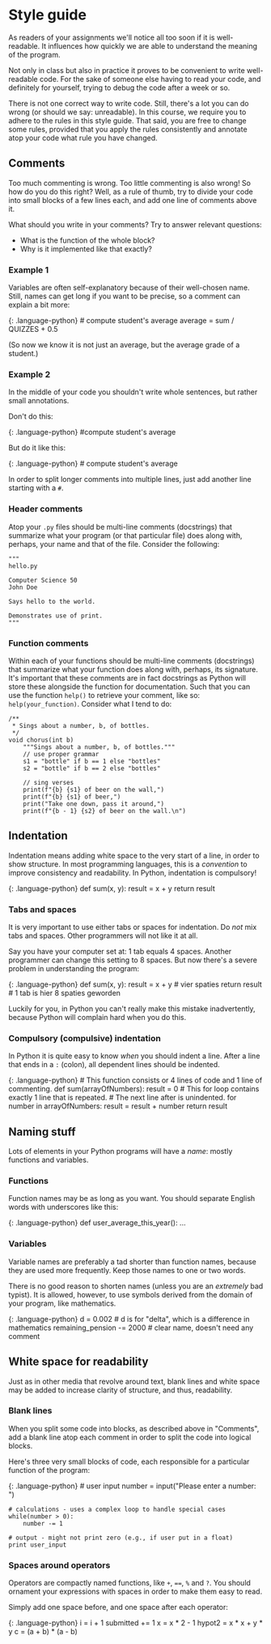 # Style guide

As readers of your assignments we'll notice all too soon if it is
well-readable. It influences how quickly we are able to understand the meaning
of the program.

Not only in class but also in practice it proves to be convenient to write
well-readable code. For the sake of someone else having to read your code, and
definitely for yourself, trying to debug the code after a week or so.

There is not one correct way to write code. Still, there's a lot you can do
wrong (or should we say: unreadable). In this course, we require you to adhere
to the rules in this style guide. That said, you are free to change some rules,
provided that you apply the rules consistently and annotate atop your code what
rule you have changed.

## Comments

Too much commenting is wrong. Too little commenting is also wrong! So how do
you do this right? Well, as a rule of thumb, try to divide your code into small
blocks of a few lines each, and add one line of comments above it.

What should you write in your comments? Try to answer relevant questions:

* What is the function of the whole block?
* Why is it implemented like that exactly?

### Example 1

Variables are often self-explanatory because of their well-chosen name. Still,
names can get long if you want to be precise, so a comment can explain a bit
more:

{: .language-python}
    # compute student's average
    average = sum / QUIZZES + 0.5

(So now we know it is not just an average, but the average grade of a student.)

### Example 2

In the middle of your code you shouldn't write whole sentences, but rather
small annotations.

Don't do this:

{: .language-python}
    #compute student's average

But do it like this:

{: .language-python}
    # compute student's average

In order to split longer comments into multiple lines, just add another line
starting with a `#`.

### Header comments

Atop your `.py` files should be multi-line comments (docstrings) that summarize
what your program (or that particular file) does along with, perhaps, your
name and that of the file. Consider the following:

    """
    hello.py
    
    Computer Science 50
    John Doe
    
    Says hello to the world.
    
    Demonstrates use of print.
    """

### Function comments

Within each of your functions should be multi-line
comments (docstrings) that summarize what your function does along with, perhaps, its
signature. It's important that these comments are in fact docstrings
as Python will store these alongside the function for documentation. Such that
you can use the function `help()` to retrieve your comment, like so: 
`help(your_function)`. Consider what I tend to do:  

    /**
     * Sings about a number, b, of bottles.
     */
    void chorus(int b)
        """Sings about a number, b, of bottles."""
        // use proper grammar
        s1 = "bottle" if b == 1 else "bottles"
        s2 = "bottle" if b == 2 else "bottles"

        // sing verses
        print(f"{b} {s1} of beer on the wall,")
        print(f"{b} {s1} of beer,")
        print("Take one down, pass it around,")
        print(f"{b - 1} {s2} of beer on the wall.\n")


## Indentation

Indentation means adding white space to the very start of a line, in order to
show structure. In most programming languages, this is a *convention* to
improve consistency and readability. In Python, indentation is compulsory!

{: .language-python}
    def sum(x, y):
        result = x + y
        return result

### Tabs and spaces

It is very important to use either tabs or spaces for indentation. Do *not* mix
tabs and spaces. Other programmers will not like it at all.

Say you have your computer set at: 1 tab equals 4 spaces. Another programmer
can change this setting to 8 spaces. But now there's a severe problem in
understanding the program:

{: .language-python}
    def sum(x, y):
        result = x + y     # vier spaties
            return result  # 1 tab is hier 8 spaties geworden

Luckily for you, in Python you can't really make this mistake inadvertently,
because Python will complain hard when you do this.

### Compulsory (compulsive) indentation

In Python it is quite easy to know *when* you should indent a line. After a
line that ends in a `:` (colon), all dependent lines should be indented.

{: .language-python}
    # This function consists or 4 lines of code and 1 line of commenting.
    def sum(arrayOfNumbers):
        result = 0
        # This for loop contains exactly 1 line that is repeated.
        # The next line after is unindented.
        for number in arrayOfNumbers:
            result = result + number
        return result

## Naming stuff

Lots of elements in your Python programs will have a *name*: mostly functions
and variables.

### Functions

Function names may be as long as you want. You should separate English words
with underscores like this:

{: .language-python}
    def user_average_this_year():
        ...

### Variables

Variable names are preferably a tad shorter than function names, because they
are used more frequently. Keep those names to one or two words.

There is no good reason to shorten names (unless you are an *extremely* bad
typist). It is allowed, however, to use symbols derived from the domain of your
program, like mathematics.

{: .language-python}
    d = 0.002                   # d is for "delta", which is a difference in mathematics
    remaining_pension -= 2000   # clear name, doesn't need any comment

## White space for readability

Just as in other media that revolve around text, blank lines and white space
may be added to increase clarity of structure, and thus, readability.

### Blank lines

When you split some code into blocks, as described above in "Comments", add a
blank line atop each comment in order to split the code into logical blocks.

Here's three very small blocks of code, each responsible for a particular
function of the program:

{: .language-python}
	# user input
	number = input("Please enter a number: ")
	
	# calculations - uses a complex loop to handle special cases
	while(number > 0):
		number -= 1
	
	# output - might not print zero (e.g., if user put in a float)
	print user_input

### Spaces around operators

Operators are compactly named functions, like `+`, `==`, `%` and `?`. You
should ornament your expressions with spaces in order to make them easy to read.

Simply add one space before, and one space after each operator:

{: .language-python}
    i = i + 1
    submitted += 1
    x = x * 2 - 1
    hypot2 = x * x + y * y
    c = (a + b) * (a - b)
